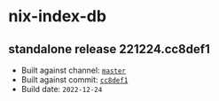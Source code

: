 # nix-index-db
## standalone release 221224.cc8def1
- Built against channel: [`master`](https://github.com/nixos/nixpkgs/tree/master)
- Built against commit: [`cc8def1`](https://github.com/NixOS/nixpkgs/commit/cc8def18f0afbc28fbdd26d2f5972dc6cb158b7e)
- Build date: `2022-12-24`
